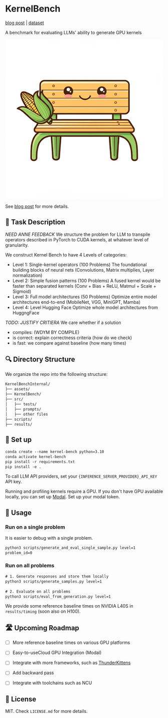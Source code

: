 # KernelBench
[blog post](https://scalingintelligence.stanford.edu/) | [dataset](https://huggingface.co/datasets/kernelbench)

A benchmark for evaluating LLMs' ability to generate GPU kernels

![KernelBenchMascot](./assets/figures/KernelBenchMascot.png)

<!-- TODO: Add blog post -->

See [blog post](https://scalingintelligence.stanford.edu/) for more details.

## 👋 Task Description
*NEED ANNE FEEDBACK*
We structure the problem for LLM to transpile operators described in PyTorch to CUDA kernels, at whatever level of granularity.
<!-- ADD A DIAGRAM -->

We construct Kernel Bench to have 4 Levels of categories:
- Level 1: Single-kernel operators (100 Problems)
    The foundational building blocks of neural nets (Convolutions, Matrix multiplies, Layer normalization)
- Level 2: Simple fusion patterns (100 Problems)
    A fused kernel would be faster than separated kernels (Conv + Bias + ReLU, Matmul + Scale + Sigmoid)
- Level 3: Full model architectures (50 Problems)
    Optimize entire model architectures end-to-end (MobileNet, VGG, MiniGPT, Mamba)
- Level 4: Level Hugging Face
    Optimize whole model architectures from HuggngFace

*TODO: JUSTIFY CRITIERA*
We care whether if a solution 
- compiles: (WDYM BY COMPILE)
- is correct: explain correctness criteria (how do we check)
- is fast: we compare against baseline (how many times)

## 🔍 Directory Structure
We organize the repo into the following structure:
```
KernelBenchInternal/
├── assets/
├── KernelBench/
├── src/
│   ├── tests/  
│   ├── prompts/
│   ├── other files
├── scripts/
├── results/
```

## 🔧 Set up
```
conda create --name kernel-bench python=3.10
conda activate kernel-bench
pip install -r requirements.txt
pip install -e . 
```

To call LLM API providers, set your `{INFERENCE_SERVER_PROVIDER}_API_KEY` API key.

Running and profiling kernels require a GPU. If you don't have GPU available locally, you can set up [Modal](https://modal.com/). Set up your modal token.

## 🚀 Usage
### Run on a single problem 
It is easier to debug with a single problem.
```
python3 scripts/generate_and_eval_single_sample.py level=1 problem_id=0
```

### Run on all problems 

```
# 1. Generate responses and store them locally
python3 scripts/generate_samples.py level=1

# 2. Evaluate on all problems
python3 scripts/eval_from_generation.py level=1
```

We provide some reference baseline times on NVIDIA L40S in `results/timing` (soon also on H100).

## 🛣️ Upcoming Roadmap
- [ ] More reference baseline times on various GPU platforms
- [ ] Easy-to-useCloud GPU Integration (Modal)
- [ ] Integrate with more frameworks, such as [ThunderKittens](https://github.com/HazyResearch/ThunderKittens)
- [ ] Add backward pass
- [ ] Integrate with toolchains such as NCU


<!-- Add Citation -->

<!-- Add License -->
## 🪪 License
MIT. Check `LICENSE.md` for more details.